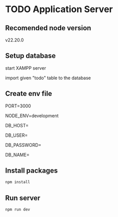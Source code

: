 # TODO Application Server

## Recomended node version

v22.20.0

## Setup database

start XAMPP server 

import given "todo" table to the database

## Create env file

PORT=3000

NODE_ENV=development

DB_HOST=

DB_USER=

DB_PASSWORD=

DB_NAME=

## Install packages
```js
npm install
```

## Run server
```js
npm run dev
```
